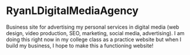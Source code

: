 # RyanLDigitalMediaAgency


Business site for advertising my personal services in digital media (web design, video production, SEO, marketing, social media, advertising). I am doing this right now in my college class as a practice website but when I build my business, I hope to make this a functioning website!
